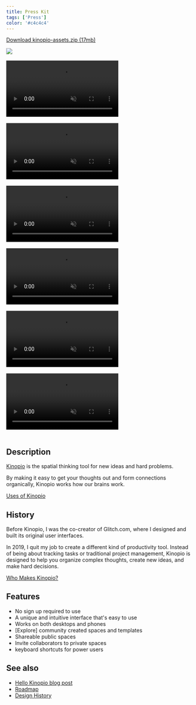 ```yaml
---
title: Press Kit
tags: ['Press']
color: '#c4c4c4'
---
```


[Download kinopio-assets.zip (17mb)](/assets/posts/press-kit/kinopio-assets.zip)

<img src="/assets/posts/press-kit/logo-base.png" class="no-shadow"/>
<br><br>

<video autoplay loop muted playsinline class="wide">
  <source src="/assets/posts/press-kit/example-space.mp4">
</video>
<br><br>

<video autoplay loop muted playsinline class="wide">
  <source src="/assets/posts/press-kit/screenrec2.mp4">
</video>
<br><br>

<video autoplay loop muted playsinline class="wide">
  <source src="/assets/posts/press-kit/real-time-collaboration.mp4">
</video>
<br><br>

<video autoplay loop muted playsinline class="wide">
  <source src="https://kinopio-updates.us-east-1.linodeobjects.com/animated-background.mp4">
</video>
<br><br>

<video autoplay loop muted playsinline class="wide">
  <source src="https://kinopio-updates.us-east-1.linodeobjects.com/collaborative-tags.mp4">
</video>
<br><br>

<video autoplay loop muted playsinline class="wide">
  <source src="https://kinopio-updates.us-east-1.linodeobjects.com/free-plants-in-brooklyn.mp4">
</video>
<br><br>

## Description

[Kinopio](http://kinopio.club) is the spatial thinking tool for new ideas and hard problems.

By making it easy to get your thoughts out and form connections organically, Kinopio works how our brains work.

[Uses of Kinopio](/posts/uses-of-kinopio/)

## History

Before Kinopio, I was the co-creator of Glitch.com, where I designed and built its original user interfaces.

In 2019, I quit my job to create a different kind of productivity tool. Instead of being about tracking tasks or traditional project management, Kinopio is designed to help you organize complex thoughts, create new ideas, and make hard decisions.

[Who Makes Kinopio?](/posts/who-makes-kinopio/)

## Features

- No sign up required to use
- A unique and intuitive interface that's easy to use
- Works on both desktops and phones
- [Explore] community created spaces and templates
- Shareable public spaces
- Invite collaborators to private spaces
- keyboard shortcuts for power users

## See also

- [Hello Kinopio blog post](http://pketh.org/hello-kinopio.html)
- [Roadmap](https://kinopio.club/-kinopio-roadmap-6TRE21gchHI7alHLuwzd5)
- [Design History](https://www.are.na/kinopio/kinopio-design)
